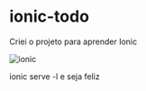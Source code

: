# ionic-todo
Criei o projeto para aprender Ionic

![ionic](https://user-images.githubusercontent.com/72321264/166826099-944b6abd-d37d-4f84-9408-811c481dd0ea.png)


ionic serve -l e seja feliz
